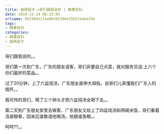 ```yaml
---
title: 搞笑段子->哥们跟我说的 | 糗事百科
date: 2019-12-14 06:32:03
urlname: 06230411faa96d16384e15b51aa6a19e
tags: 
- 糗事百科
categories:
- 糗事百科
- 搞笑段子
---
```

哥们跟我说的。。

哥们第一次到广东，广东的朋友请客，哥们非要自己点菜，就对服务员说:上六个你们最好的菜品。。

过了20分钟，上了六盆炖汤，广东朋友直伸大拇指，说哥们儿真懂我们广东人的情怀。。

我可怜的哥们，喝了三个钟头才把六盆炖汤全喝下去。。

第二天到广东朋友家里去做客，广东朋友又给上了四盆炖汤和两碗米饭，哥们看着汤直眼晕，回来后谁敢请他喝汤，他跟谁急眼。。

呵呵??。。


